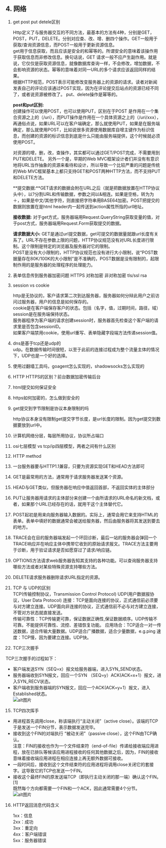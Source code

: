 ## 4. 网络
1. get post put detele区别

	Http定义了与服务器交互的不同方法，最基本的方法有4种，分别是GET，POST，PUT，DELETE。分别对应查、改、增、删四个操作。GET一般用于获取/查询资源信息，而POST一般用于更新资源信息。  
	get用于信息获取，而且应该是安全的和幂等的。所谓安全的意味着该操作用于获取信息而非修改信息。换句话说，GET 请求一般不应产生副作用。就是说，它仅仅是获取资源信息，就像数据库查询一样，不会修改，增加数据，不会影响资源的状态。幂等的意味着对同一URL的多个请求应该返回同样的结果。  
	根据HTTP规范，POST表示可能修改变服务器上的资源的请求。读者对新闻发表自己的评论应该通过POST实现，因为在评论提交后站点的资源已经不同了，或者说资源被修改了。
	  put、delete操作是幂等的。
	  
	**post和put区别:**    
	创建操作可以使用POST，也可以使用PUT，区别在于POST 是作用在一个集合资源之上的（/uri），而PUT操作是作用在一个具体资源之上的（/uri/xxx），再通俗点说，如果URL可以在客户端确定，那么就使用PUT，如果是在服务端确定，那么就使用POST，比如说很多资源使用数据库自增主键作为标识信息，而创建的资源的标识信息到底是什么只能由服务端提供，这个时候就必须使用POST。  
	
	对资源的增，删，改，查操作，其实都可以通过GET/POST完成，不需要用到PUT和DELETE。
	另外一个是，早期的Web MVC框架设计者们并没有有意识地将URL当作抽象的资源来看待和设计，所以导致一个比较严重的问题是传统的Web MVC框架基本上都只支持GET和POST两种HTTP方法，而不支持PUT和DELETE方法。    
	
	**提交数据:**GET请求的数据会附在URL之后（就是把数据放置在HTTP协议头中），以?分割URL和传输数据，参数之间以&相连。如果是空格，转为为＋，如果是中文/其他字符，则直接把字符串用BASE64加密。POST把提交的数据则放置在是html header内一起传送到action属性所指的url地址。  
	
	**接收数据:**  对于get方式，服务器端用Request.QueryString获取变量的值，对于post方式，服务器端用Request.Form获取提交的数据。   
	
	
	
	**请求数据大小:**
	GET是通过url提交数据，get可提交的数据量就跟url长度有关系了。URL不存在参数上限的问题，HTTP协议规范没有对URL长度进行限制。这个限制是特定的浏览器及服务器对它的限制。  
	POST是没有大小限制的，HTTP协议规范也没有进行大小限制，说“POST数据量存在80K/100K的大小限制”是不准确的，POST数据是没有限制的，起限制作用的是服务器的处理程序的处理能力。


2. 表单信息传到服务器加密问题
	HTTPS 对称加密 非对称加密 tls/ssl rsa
	
	
3. session vs cookie  

	http是无协议的，客户请求第二次到达服务器，服务器如何分辩此用户之前访问过服务器，用户的信息是如何保存的。  
	cookie是在客户端保存客户的状态。包括（名字，值，过期时间，路径，域）  
	session是在服务端保持状态。  
	服务器程序为客户端的请求创建session时，服务器首先检查这个客户端的请求里是否包含sessionID。  
	如果客户端禁用cookie，使用url重写、表单隐藏字段端方法传递session值。

4. dns是基于tcp还是udp的  
  udp。在数据传输时间很短，以至于此前的连接过程成为整个流量主体的情况下，UDP也是一个好的选择。
5. 使用过翻墙工具吗，goagent怎么实现的，shadowsocks怎么实现的  
6. HTTP HTTPS的区别？前台数据加密传输后台  
7. html提交如何保证安全  
8. https如何加密的，怎么做到安全的  
9. get提交到字节限制是协议本身限制的吗

	http协议本身没有限制get提交字节长度，是url长度的限制。因为get提交到数据要放到url中。
	
10. 计算机网络分层，每层所用协议，协议所占端口
11. osi七层模型 vs tcp/ip四层模型，两者之间有什么区别
12. HTTP method

  1. 一台服务器要与HTTP1.1兼容，只要为资源实现GET和HEAD方法即可  
  2. GET是最常用的方法，通常用于请求服务器发送某个资源。  
  3. HEAD与GET类似，但服务器在响应中值返回首部，不返回实体的主体部分  
  4. PUT让服务器用请求的主体部分来创建一个由所请求的URL命名的新文档，或者，如果那个URL已经存在的话，就用干这个主体替代它。  
  5. POST起初是用来向服务器输入数据的。实际上，通常会用它来支持HTML的表单。表单中填好的数据通常会被送给服务器，然后由服务器将其发送到要去的地方。  
  6. TRACE会在目的服务器端发起一个环回诊断，最后一站的服务器会弹回一个TRACE响应并在响应主体中携带它收到的原始请求报文。TRACE方法主要用于诊断，用于验证请求是否如愿穿过了请求/响应链。  
  7. OPTIONS方法请求web服务器告知其支持的各种功能。可以查询服务器支持哪些方法或者对某些特殊资源支持哪些方法。  
  8. DELETE请求服务器删除请求URL指定的资源。  
  
13. TCP 与 UDP的区别  
	TCP(传输控制协议，Transmission Control Protocol)
	UDP(用户数据报协议，User Data Protocol)
	连接：TCP是面向连接的协议，正式通信前必须要与对方建立连接。UDP面向非连接的协议，正式通信前不必与对方建立连接，不管对方状态就直接发送。    
	传输可靠性：TCP传输更可靠，保证数据正确性,保证数据顺序。UDP传输不可靠。不能提供可靠性、流控、差错恢复功能。
	应用场合：TCP适合一对一传送数据，适合传输大量数据。UDP适合广播数据，适合少量数据，e.g.ping
	速度：TCP慢，因为要建立连接。UDP快。
14. TCP三次握手  

  TCP三次握手的过程如下：  
 - 客户端发送SYN（SEQ=x）报文给服务器端，进入SYN_SEND状态。  
 - 服务器端收到SYN报文，回应一个SYN （SEQ=y）ACK(ACK=x+1）报文，进入SYN_RECV状态。  
 - 客户端收到服务器端的SYN报文，回应一个ACK(ACK=y+1）报文，进入Established状态。    
 ![alt图片](http://c.hiphotos.baidu.com/baike/c0%3Dbaike80%2C5%2C5%2C80%2C26/sign=d30689c3828ba61ecbe3c07d205dfc6f/29381f30e924b899cb32f6316e061d950a7bf6a9.jpg)  

15. TCP四次挥手   

 - 用进程首先调用close，称该端执行“主动关闭”（active close）。该端的TCP于是发送一个FIN分节，表示数据发送完毕。  
 - 接收到这个FIN的对端执行 “被动关闭”（passive close），这个FIN由TCP确认。  
注意：FIN的接收也作为一个文件结束符（end-of-file）传递给接收端应用进程，放在已排队等候该应用进程接收的任何其他数据之后，因为，FIN的接收意味着接收端应用进程在相应连接上再无额外数据可接收。  
 - 一段时间后，接收到这个文件结束符的应用进程将调用close关闭它的套接字。这导致它的TCP也发送一个FIN。  
 - 接收这个最终FIN的原发送端TCP（即执行主动关闭的那一端）确认这个FIN。[1]   
既然每个方向都需要一个FIN和一个ACK，因此通常需要4个分节。  
  ![alt图片](http://e.hiphotos.baidu.com/baike/c0%3Dbaike80%2C5%2C5%2C80%2C26/sign=5e4b5e36eb50352aa56c2d5a322a9097/4610b912c8fcc3cea74598b29045d688d53f20ad.jpg)  
  
16. HTTP返回消息代码含义  

	1xx：信息  
	2xx：成功  
	3xx：重定向  
	4xx：客户端错误  
	5xx：服务器错误
